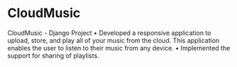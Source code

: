 # CloudMusic
CloudMusic - Django Project
•	Developed a responsive application to upload, store, and play all of your music from the cloud. This application enables the user to listen to their music from any device.
•	Implemented the support for sharing of playlists.
